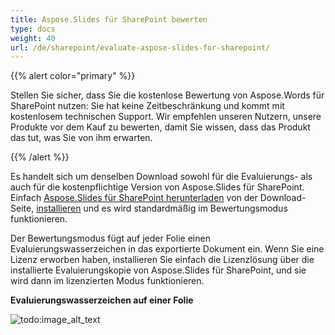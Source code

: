 ```yaml
---  
title: Aspose.Slides für SharePoint bewerten  
type: docs  
weight: 40  
url: /de/sharepoint/evaluate-aspose-slides-for-sharepoint/  
---  
```


{{% alert color="primary" %}}  

Stellen Sie sicher, dass Sie die kostenlose Bewertung von Aspose.Words für SharePoint nutzen: Sie hat keine Zeitbeschränkung und kommt mit kostenlosem technischen Support. Wir empfehlen unseren Nutzern, unsere Produkte vor dem Kauf zu bewerten, damit Sie wissen, dass das Produkt das tut, was Sie von ihm erwarten.  

{{% /alert %}}  

Es handelt sich um denselben Download sowohl für die Evaluierungs- als auch für die kostenpflichtige Version von Aspose.Slides für SharePoint. Einfach [Aspose.Slides für SharePoint herunterladen](http://www.aspose.com/community/files/73/sharepoint-components/aspose.slides-for-sharepoint/default.aspx) von der Download-Seite, [installieren]() und es wird standardmäßig im Bewertungsmodus funktionieren.  

Der Bewertungsmodus fügt auf jeder Folie einen Evaluierungswasserzeichen in das exportierte Dokument ein. Wenn Sie eine Lizenz erworben haben, installieren Sie einfach die Lizenzlösung über die installierte Evaluierungskopie von Aspose.Slides für SharePoint, und sie wird dann im lizenzierten Modus funktionieren.  

**Evaluierungswasserzeichen auf einer Folie**  

![todo:image_alt_text](evaluate-aspose-slides-for-sharepoint_1.png)